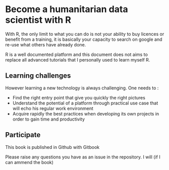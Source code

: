 # Become a humanitarian data scientist with R

With R, the only limit to what you can do is not your ability to buy licences or benefit from a training, it is basically your capacity to search on google and re-use what others have already done.

R is a well documented platform and this document does not aims to replace all advanced tutorials that I personally used to learn myself R.

## Learning challenges


However learning a new technology is always challenging. One needs to :
* Find the right entry point that give you quickly the right pictures
* Understand the potential of a platform through practical use case that will echo his regular work environment
* Acquire rapidly the best practices when developing its own projects in order to gain time and productivity


## Participate


This book is published in Github with Gitbook

Please raise any questions you have as an issue in the repository. I will (if I can ammend the book)

